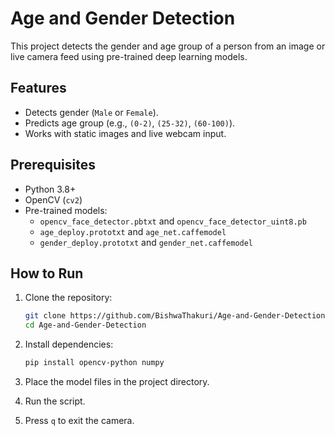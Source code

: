 # Age and Gender Detection

This project detects the gender and age group of a person from an image or live camera feed using pre-trained deep learning models.

## Features

- Detects gender (`Male` or `Female`).
- Predicts age group (e.g., `(0-2)`, `(25-32)`, `(60-100)`).
- Works with static images and live webcam input.

## Prerequisites

- Python 3.8+
- OpenCV (`cv2`)
- Pre-trained models:
  - `opencv_face_detector.pbtxt` and `opencv_face_detector_uint8.pb`
  - `age_deploy.prototxt` and `age_net.caffemodel`
  - `gender_deploy.prototxt` and `gender_net.caffemodel`

## How to Run

1. Clone the repository:

   ```bash
   git clone https://github.com/BishwaThakuri/Age-and-Gender-Detection.git
   cd Age-and-Gender-Detection
   ```

2. Install dependencies:

    ```bash
    pip install opencv-python numpy
    ````

3. Place the model files in the project directory.

4. Run the script. 

5. Press `q` to exit the camera.